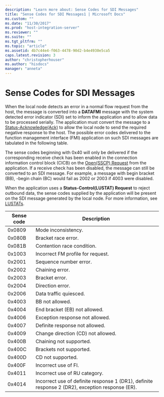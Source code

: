 ```yaml
---
description: "Learn more about: Sense Codes for SDI Messages"
title: "Sense Codes for SDI Messages1 | Microsoft Docs"
ms.custom: ""
ms.date: "11/30/2017"
ms.prod: "host-integration-server"
ms.reviewer: ""
ms.suite: ""
ms.tgt_pltfrm: ""
ms.topic: "article"
ms.assetid: 4b7c44e4-f063-4478-90d2-b4e4930e5ca5
caps.latest.revision: 3
author: "christopherhouser"
ms.author: "hisdocs"
manager: "anneta"
---
```

# Sense Codes for SDI Messages
When the local node detects an error in a normal flow request from the host, the message is converted into a **DATAFMI** message with the system detected error indicator (SDI) set to inform the application and to allow data to be processed serially. The application must convert the message to a [Status-Acknowledge(Ack)](./status-acknowledge-ack-2.md) to allow the local node to send the required negative response to the host. The possible error codes delivered to the function management interface (FMI) application on such SDI messages are tabulated in the following table.  
  
 The sense codes beginning with 0x40 will only be delivered if the corresponding receive check has been enabled in the connection information control block (CICB) on the [Open(SSCP) Request](./open-sscp-request2.md) from the application. If a receive check has been disabled, the message can still be converted to an SDI message. For example, a message with begin bracket (BB), -begin chain (BC) would fail as 2002 or 2003 if 4003 were disabled.  
  
 When the application uses a **Status-Control(LUSTAT) Request** to reject outbound data, the sense codes supplied by the application will be present on the SDI message generated by the local node. For more information, see [LUSTATs](../core/lustats]1.md).  
  
|Sense code|Description|  
|----------------|-----------------|  
|0x0809|Mode inconsistency.|  
|0x080B|Bracket race error.|  
|0x081B|Contention race condition.|  
|0x1003|Incorrect FM profile for request.|  
|0x2001|Sequence number error.|  
|0x2002|Chaining error.|  
|0x2003|Bracket error.|  
|0x2004|Direction error.|  
|0x2006|Data traffic quiesced.|  
|0x4003|BB not allowed.|  
|0x4004|End bracket (EB) not allowed.|  
|0x4006|Exception response not allowed.|  
|0x4007|Definite response not allowed.|  
|0x4009|Change direction (CD) not allowed.|  
|0x400B|Chaining not supported.|  
|0x400C|Brackets not supported.|  
|0x400D|CD not supported.|  
|0x400F|Incorrect use of FI.|  
|0x4011|Incorrect use of RU category.|  
|0x4014|Incorrect use of definite response 1 (DR1), definite response 2 (DR2), exception response (ER).|
